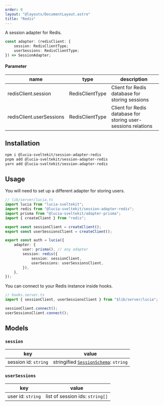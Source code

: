 ```yaml
---
order: 0
layout: "@layouts/DocumentLayout.astro"
title: "Redis"
---
```


A session adapter for Redis.

```ts
const adapter: (redisClient: {
    session: RedisClientType;
    userSessions: RedisClientType;
}) => SessionAdapter;
```

#### Parameter

| name                     | type            | description                                                   |
| ------------------------ | --------------- | ------------------------------------------------------------- |
| redisClient.session      | RedisClientType | Client for Redis database for storing sessions                |
| redisClient.userSessions | RedisClientType | Client for Redis database for storing user-sessions relations |

## Installation

```bash
npm i @lucia-sveltekit/session-adapter-redis
pnpm add @lucia-sveltekit/session-adapter-redis
yarn add @lucia-sveltekit/session-adapter-redis
```

## Usage

You will need to set up a different adapter for storing users.

```ts
// lib/server/lucia.ts
import lucia from "lucia-sveltekit";
import redis from "@lucia-sveltekit/session-adapter-redis";
import prisma from "@lucia-sveltekit/adapter-prisma";
import { createClient } from "redis";

export const sessionClient = createClient();
export const userSessionsClient = createClient();

export const auth = lucia({
    adapter: {
        user: prisma(), // any adapter
        session: redis({
            session: sessionClient,
            userSessions: userSessionsClient,
        }),
    },
});
```

You can connect to your Redis instance inside hooks.

```ts
// hooks.server.ts
import { sessionClient, userSessionsClient } from "$lib/server/lucia";

sessionClient.connect();
userSessionsClient.connect();
```

## Models

### `session`

| key                  | value                                                                                     |
| -------------------- | ----------------------------------------------------------------------------------------- |
| session id: `string` | stringified [`SessionSchema`](/reference/adapters/database-model#schema-type-1): `string` |

### `userSessions`

| key               | value                           |
| ----------------- | ------------------------------- |
| user id: `string` | list of session ids: `string[]` |
